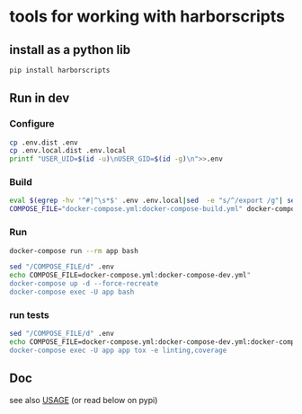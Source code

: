 # tools for working with harborscripts

## install as a python lib
```bash
pip install harborscripts
```

## Run in dev
### Configure
```bash
cp .env.dist .env
cp .env.local.dist .env.local
printf "USER_UID=$(id -u)\nUSER_GID=$(id -g)\n">>.env
```

### Build
```bash
eval $(egrep -hv '^#|^\s*$' .env .env.local|sed  -e "s/^/export /g"| sed -e "s/=/='/" -e "s/$/'/g"|xargs)
COMPOSE_FILE="docker-compose.yml:docker-compose-build.yml" docker-compose build
```

### Run

```bash
docker-compose run --rm app bash
```

```bash
sed "/COMPOSE_FILE/d" .env
echo COMPOSE_FILE=docker-compose.yml:docker-compose-dev.yml"
docker-compose up -d --force-recreate
docker-compose exec -U app bash
```

### run tests
```bash
sed "/COMPOSE_FILE/d" .env
echo COMPOSE_FILE=docker-compose.yml:docker-compose-dev.yml:docker-compose-test.yml"
docker-compose exec -U app app tox -e linting,coverage
```

## Doc
see also [USAGE](./USAGE.md) (or read below on pypi)
